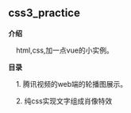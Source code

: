 ## css3_practice

**介绍**  

&nbsp;&nbsp;&nbsp;&nbsp;html,css,加一点vue的小实例。  
  
**目录**  

&nbsp;&nbsp;&nbsp;&nbsp;1.&nbsp;腾讯视频的web端的轮播图展示。  

&nbsp;&nbsp;&nbsp;&nbsp;2.&nbsp;纯css实现文字组成肖像特效
